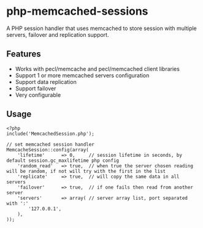 php-memcached-sessions
======================

A PHP session handler that uses memcached to store session with multiple servers, failover and replication support.

## Features

* Works with pecl/memcache and pecl/memcached client libraries
* Support 1 or more memcached servers configuration
* Support data replication
* Support failover
* Very configurable

## Usage

    <?php
    include('MemcachedSession.php');
    
    // set memcached session handler
    MemcacheSession::config(array(
        'lifetime'      => 0,     // session lifetime in seconds, by default session.gc_maxlifetime php config
        'random_read'   => true,  // when true the server chosen reading will be random, if not will try with the first in the list
        'replicate'     => true,  // will copy the same data in all servers
        'failover'      => true,  // if one fails then read from another server
        'servers'       => array( // server array list, port separated with ':'
            '127.0.0.1',
        ),
    ));

